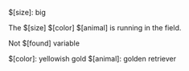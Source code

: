 $[size]: big

The $[size] $[color] $[animal] is running in the field.

Not $[found] variable

$[color]: yellowish gold
$[animal]: golden retriever